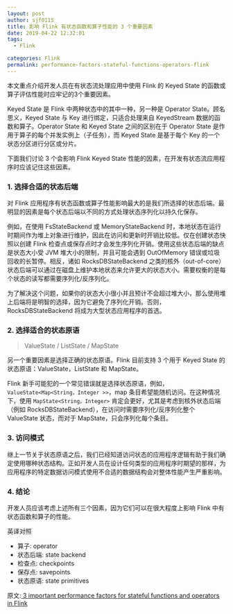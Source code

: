 ```yaml
---
layout: post
author: sjf0115
title: 影响 Flink 有状态函数和算子性能的 3 个重要因素
date: 2019-04-22 12:32:01
tags:
  - Flink

categories: Flink
permalink: performance-factors-stateful-functions-operators-flink
---
```


本文重点介绍开发人员在有状态流处理应用中使用 Flink 的 Keyed State 的函数或算子评估性能时应牢记的3个重要因素。

Keyed State 是 Flink 中两种状态中的其中一种，另一种是 Operator State。顾名思义，Keyed State 与 Key 进行绑定，只适合处理来自 KeyedStream 数据的函数和算子。Operator State 和 Keyed State 之间的区别在于 Operator State 是作用于算子的每个并发实例上（子任务），而 Keyed State 是基于每个 Key 的一个状态分区进行分区或分片。

下面我们讨论 3 个会影响 Flink Keyed State 性能的因素，在开发有状态流应用程序时应该记住这些因素。

### 1. 选择合适的状态后端

对 Flink 应用程序有状态函数或算子性能影响最大的是我们所选择的状态后端。最明显的因素是每个状态后端以不同的方式处理状态序列化以持久化保存。

例如，在使用 FsStateBackend 或 MemoryStateBackend 时，本地状态在运行时期间作为堆上对象进行维护，因此在访问和更新时开销比较低。仅在创建状态快照以创建 Flink 检查点或保存点时才会发生序列化开销。使用这些状态后端的缺点是状态大小受 JVM 堆大小的限制，并且可能会遇到 OutOfMemory 错误或垃圾回收的长暂停。相反，诸如 RocksDBStateBackend 之类的核外（out-of-core）状态后端可以通过在磁盘上维护本地状态来允许更大的状态大小。需要权衡的是每个状态的读写都需要序列化/反序列化。

为了解决这个问题，如果你的状态大小很小并且预计不会超过堆大小，那么使用堆上后端将是明智的选择，因为它避免了序列化开销。否则，RocksDBStateBackend 将成为大型状态应用程序的首选。

### 2. 选择适合的状态原语

> ValueState / ListState / MapState

另一个重要因素是选择正确的状态原语。Flink 目前支持 3 个用于 Keyed State 的状态原语：ValueState，ListState 和 MapState。

Flink 新手可能犯的一个常见错误就是选择状态原语，例如，`ValueState<Map<String，Integer >>`，map 条目希望能随机访问。在这种情况下，使用 `MapState<String，Integer>` 肯定会更好，尤其是考虑到核外状态后端（例如 RocksDBStateBackend），在访问时需要序列化/反序列化整个 ValueState 状态，而对于 MapState，只会序列化每个条目。

### 3. 访问模式

继上一节关于状态原语之后，我们已经知道访问状态的应用程序逻辑有助于我们确定使用哪种状态结构。正如开发人员在设计任何类型的应用程序时期望的那样，为应用程序的特定数据访问模式使用不合适的数据结构会对整体性能产生严重影响。

### 4. 结论

开发人员应该考虑上述所有三个因素，因为它们可以在很大程度上影响 Flink 中有状态函数和算子的性能。

英译对照
- 算子: operator
- 状态后端: state backend
- 检查点: checkpoints
- 保存点: savepoints
- 状态原语: state primitives

原文:[
3 important performance factors for stateful functions and operators in Flink](https://www.ververica.com/blog/performance-factors-stateful-functions-operators-flink)
